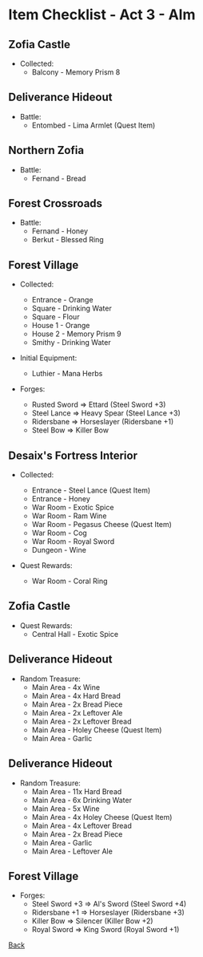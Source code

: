 # Item Checklist - Act 3 - Alm

## Zofia Castle

- Collected:
  - Balcony - Memory Prism 8

## Deliverance Hideout

- Battle:
  - Entombed - Lima Armlet (Quest Item)

## Northern Zofia

- Battle:
  - Fernand - Bread

## Forest Crossroads

- Battle:
  - Fernand - Honey
  - Berkut - Blessed Ring

## Forest Village

- Collected:
  - Entrance - Orange
  - Square - Drinking Water
  - Square - Flour
  - House 1 - Orange
  - House 2 - Memory Prism 9
  - Smithy - Drinking Water

- Initial Equipment:
  - Luthier - Mana Herbs

- Forges:
  - Rusted Sword => Ettard (Steel Sword +3)
  - Steel Lance => Heavy Spear (Steel Lance +3)
  - Ridersbane => Horseslayer (Ridersbane +1)
  - Steel Bow => Killer Bow

## Desaix's Fortress Interior

- Collected:
  - Entrance - Steel Lance (Quest Item)
  - Entrance - Honey
  - War Room - Exotic Spice
  - War Room - Ram Wine
  - War Room - Pegasus Cheese (Quest Item)
  - War Room - Cog
  - War Room - Royal Sword
  - Dungeon - Wine

- Quest Rewards:
  - War Room - Coral Ring

## Zofia Castle

- Quest Rewards:
  - Central Hall - Exotic Spice

## Deliverance Hideout

- Random Treasure:
  - Main Area - 4x Wine
  - Main Area - 4x Hard Bread
  - Main Area - 2x Bread Piece
  - Main Area - 2x Leftover Ale
  - Main Area - 2x Leftover Bread
  - Main Area - Holey Cheese (Quest Item)
  - Main Area - Garlic

## Deliverance Hideout

- Random Treasure:
  - Main Area - 11x Hard Bread
  - Main Area - 6x Drinking Water
  - Main Area - 5x Wine
  - Main Area - 4x Holey Cheese (Quest Item)
  - Main Area - 4x Leftover Bread
  - Main Area - 2x Bread Piece
  - Main Area - Garlic
  - Main Area - Leftover Ale

## Forest Village

- Forges:
  - Steel Sword +3 => Al's Sword (Steel Sword +4)
  - Ridersbane +1 => Horseslayer (Ridersbane +3)
  - Killer Bow => Silencer (Killer Bow +2)
  - Royal Sword => King Sword (Royal Sword +1)

[Back](README.md)